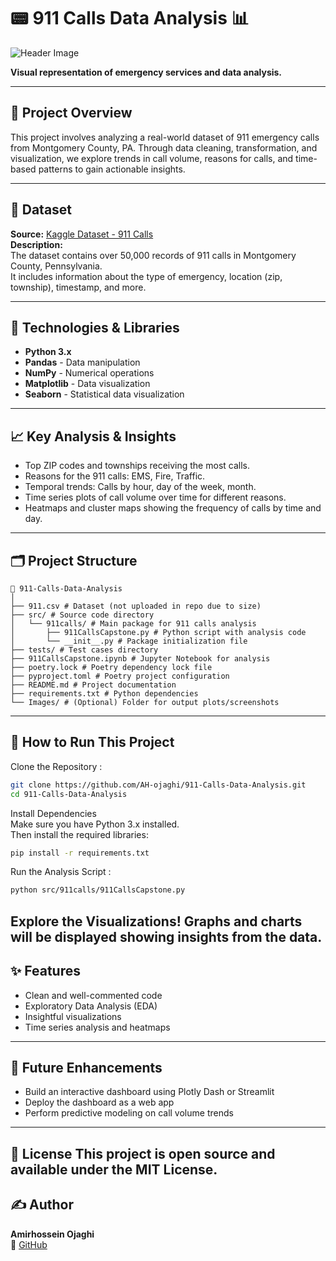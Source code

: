 # 📟 911 Calls Data Analysis 📊  
![Header Image](https://images.squarespace-cdn.com/content/v1/51dc541ce4b03ebab8c5c88c/1472239169814-XBT5J2JNIYW8B3BSX5F7/image-asset.jpeg)  

**Visual representation of emergency services and data analysis.**

---

## 🚀 Project Overview  
This project involves analyzing a real-world dataset of 911 emergency calls from Montgomery County, PA. Through data cleaning, transformation, and visualization, we explore trends in call volume, reasons for calls, and time-based patterns to gain actionable insights.

---

## 📂 Dataset  
**Source:** [Kaggle Dataset - 911 Calls](https://www.kaggle.com/datasets)  
**Description:**  
The dataset contains over 50,000 records of 911 calls in Montgomery County, Pennsylvania.  
It includes information about the type of emergency, location (zip, township), timestamp, and more.

---

## 🔧 Technologies & Libraries  
- **Python 3.x**  
- **Pandas** - Data manipulation  
- **NumPy** - Numerical operations  
- **Matplotlib** - Data visualization  
- **Seaborn** - Statistical data visualization  

---

## 📈 Key Analysis & Insights  
- Top ZIP codes and townships receiving the most calls.  
- Reasons for the 911 calls: EMS, Fire, Traffic.  
- Temporal trends: Calls by hour, day of the week, month.  
- Time series plots of call volume over time for different reasons.  
- Heatmaps and cluster maps showing the frequency of calls by time and day.  

---

## 🗂️ Project Structure  
```plaintext
📁 911-Calls-Data-Analysis
│
├── 911.csv # Dataset (not uploaded in repo due to size)
├── src/ # Source code directory
│   └── 911calls/ # Main package for 911 calls analysis
│       ├── 911CallsCapstone.py # Python script with analysis code
│       └── __init__.py # Package initialization file
├── tests/ # Test cases directory
├── 911CallsCapstone.ipynb # Jupyter Notebook for analysis
├── poetry.lock # Poetry dependency lock file
├── pyproject.toml # Poetry project configuration
├── README.md # Project documentation
├── requirements.txt # Python dependencies
└── Images/ # (Optional) Folder for output plots/screenshots
```
---
## 📝 How to Run This Project

Clone the Repository :
```bash
git clone https://github.com/AH-ojaghi/911-Calls-Data-Analysis.git
cd 911-Calls-Data-Analysis
```
Install Dependencies<br>
Make sure you have Python 3.x installed.<br>
Then install the required libraries:

```bash
pip install -r requirements.txt
```
Run the Analysis Script :

```bash
python src/911calls/911CallsCapstone.py
```
Explore the Visualizations!
Graphs and charts will be displayed showing insights from the data.
---
## ✨ **Features**
- Clean and well-commented code
- Exploratory Data Analysis (EDA)
- Insightful visualizations
- Time series analysis and heatmaps
---
## 📌 **Future Enhancements**
- Build an interactive dashboard using Plotly Dash or Streamlit
- Deploy the dashboard as a web app
- Perform predictive modeling on call volume trends
---
📜 **License**
This project is open source and available under the MIT License.
---
## ✍️ Author  
**Amirhossein Ojaghi**  
🔗 [GitHub](https://github.com/AH-ojaghi/911-Calls-Capstone)